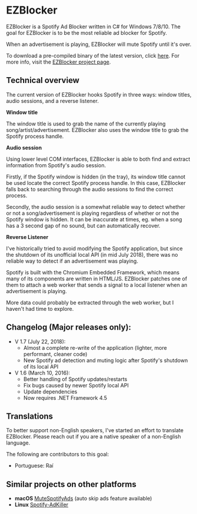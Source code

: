 

EZBlocker
=========

EZBlocker is a Spotify Ad Blocker written in C# for Windows 7/8/10. The goal for EZBlocker is to be the most reliable ad blocker for Spotify.

When an advertisement is playing, EZBlocker will mute Spotify until it's over.

To download a pre-compiled binary of the latest version, click [here][1]. For more info, visit the [EZBlocker project page][2].

## Technical overview

The current version of EZBlocker hooks Spotify in three ways: window titles, audio sessions, and a reverse listener. 

**Window title**

The window title is used to grab the name of the currently playing song/artist/advertisement. EZBlocker also uses the window title to grab the Spotify process handle.

**Audio session**

Using lower level COM interfaces, EZBlocker is able to both find and extract information from Spotify's audio session. 

Firstly, if the Spotify window is hidden (in the tray), its window title cannot be used locate the correct Spotify process handle. In this case, EZBlocker falls back to searching through the audio sessions to find the correct process.

Secondly, the audio session is a somewhat reliable way to detect whether or not a song/advertisement is playing regardless of whether or not the Spotify window is hidden. It can be inaccurate at times, eg. when a song has a 3 second gap of no sound, but can automatically recover.

**Reverse Listener**

I've historically tried to avoid modifying the Spotify application, but since the shutdown of its unofficial local API (in mid July 2018), there was no reliable way to detect if an advertisement was playing.

Spotify is built with the Chromium Embedded Framework, which means many of its components are written in HTML/JS. EZBlocker patches one of them to attach a web worker that sends a signal to a local listener when an advertisement is playing.

More data could probably be extracted through the web worker, but I haven't had time to explore.


## Changelog (Major releases only):

- V 1.7 (July 22, 2018):
  - Almost a complete re-write of the application (lighter, more performant, cleaner code)
  - New Spotify ad detection and muting logic after Spotify's shutdown of its local API
- V 1.6 (March 10, 2016):
  - Better handling of Spotify updates/restarts
  - Fix bugs caused by newer Spotify local API
  - Update dependencies
  - Now requires .NET Framework 4.5

## Translations
To better support non-English speakers, I've started an effort to translate EZBlocker. Please reach out if you are a native speaker of a non-English language. 

The following are contributors to this goal:
- Portuguese: Raí

  [1]: http://www.ericzhang.me/dl/?file=EZBlocker.php
  [2]: http://www.ericzhang.me/projects/spotify-ad-blocker-ezblocker/
  
## Similar projects on other platforms

- **macOS** [MuteSpotifyAds](https://github.com/simonmeusel/MuteSpotifyAds) (auto skip ads feature available)
- **Linux** [Spotify-AdKiller](https://github.com/SecUpwN/Spotify-AdKiller)
